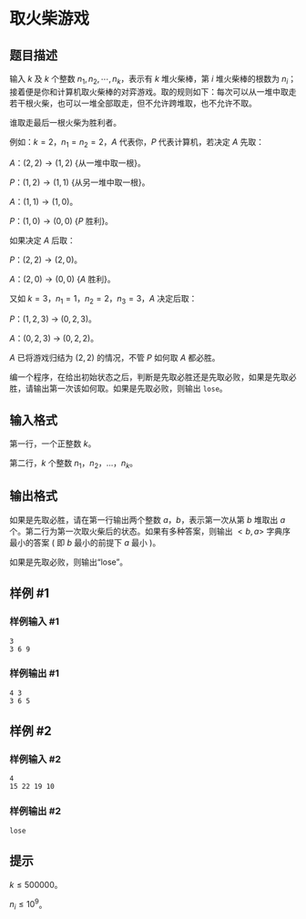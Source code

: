 # 取火柴游戏

## 题目描述

输入 $k$ 及 $k$ 个整数 $n_1,n_2,\cdots,n_k$，表示有 $k$ 堆火柴棒，第 $i$ 堆火柴棒的根数为 $n_i$；接着便是你和计算机取火柴棒的对弈游戏。取的规则如下：每次可以从一堆中取走若干根火柴，也可以一堆全部取走，但不允许跨堆取，也不允许不取。

谁取走最后一根火柴为胜利者。

例如：$k=2$，$n_1=n_2=2$，$A$ 代表你，$P$ 代表计算机，若决定 $A$ 先取：

$A$：$(2,2) \rightarrow (1,2)$ {从一堆中取一根}。

$P$：$(1,2) \rightarrow (1,1)$ {从另一堆中取一根}。

$A$：$(1,1) \rightarrow (1,0)$。

$P$：$(1,0) \rightarrow (0,0)$ {$P$ 胜利}。

如果决定 $A$ 后取：

$P$：$(2,2) \rightarrow (2,0)$。

$A$：$(2,0) \rightarrow (0,0)$ {$A$ 胜利}。

又如 $k=3$，$n_1=1$，$n_2=2$，$n_3=3$，$A$ 决定后取：

$P$：$(1,2,3)$ → $(0,2,3)$。

$A$：$(0,2,3)$ → $(0,2,2)$。

$A$ 已将游戏归结为 $(2,2)$ 的情况，不管 $P$ 如何取 $A$ 都必胜。

编一个程序，在给出初始状态之后，判断是先取必胜还是先取必败，如果是先取必胜，请输出第一次该如何取。如果是先取必败，则输出 `lose`。

## 输入格式

第一行，一个正整数 $k$。

第二行，$k$ 个整数 $n_1$，$n_2$，…，$n_k$。

## 输出格式

如果是先取必胜，请在第一行输出两个整数 $a$，$b$，表示第一次从第 $b$ 堆取出 $a$ 个。第二行为第一次取火柴后的状态。如果有多种答案，则输出 $<b,a>$ 字典序最小的答案 ( 即 $b$ 最小的前提下 $a$ 最小 )。

如果是先取必败，则输出“lose”。

## 样例 #1

### 样例输入 #1
```
3
3 6 9
```

### 样例输出 #1

```
4 3
3 6 5
```

## 样例 #2

### 样例输入 #2
```
4
15 22 19 10
```

### 样例输出 #2

```
lose
```

## 提示

$k \le 500000$。

$n_i \le 10^9$。
